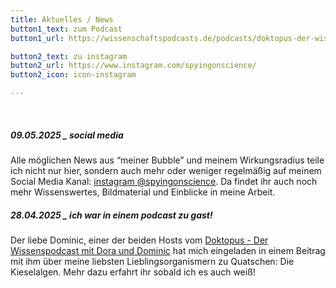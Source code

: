 ```yaml
---
title: Aktuelles / News
button1_text: zum Podcast
button1_url: https://wissenschaftspodcasts.de/podcasts/doktopus-der-wissenspodcast-mit-dora-und-dominic/

button2_text: zu instagram
button2_url: https://www.instagram.com/spyingonscience/
button2_icon: icon-instagram

---
```

<br/>

##### 09.05.2025 _ social media
Alle möglichen News aus “meiner Bubble” und meinem Wirkungsradius teile ich nicht nur hier, sondern auch mehr oder weniger regelmäßig auf meinem Social Media Kanal: <a href='https://www.instagram.com/spyingonscience/'>instagram @spyingonscience</a>. Da findet ihr auch noch mehr Wissenswertes, Bildmaterial und Einblicke in meine Arbeit.

##### 28.04.2025 _ ich war in einem podcast zu gast!
Der liebe Dominic, einer der beiden Hosts vom <a href='https://wissenschaftspodcasts.de/podcasts/doktopus-der-wissenspodcast-mit-dora-und-dominic/'>Doktopus - Der Wissenspodcast mit Dora und Dominic</a> hat mich eingeladen in einem Beitrag mit ihm über meine liebsten Lieblingsorganismern zu Quatschen: Die Kieselalgen. Mehr dazu erfahrt ihr sobald ich es auch weiß! 

